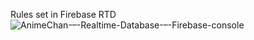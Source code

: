 Rules set in Firebase RTD
![AnimeChan-–-Realtime-Database-–-Firebase-console](https://github.com/The-Promised-Neverland/AnimeX/assets/133197042/2d8b993e-5121-4aa5-8008-ae69b332aa1c)
